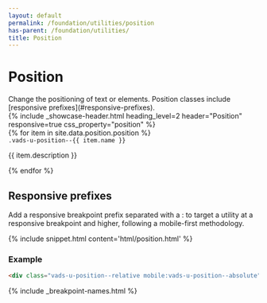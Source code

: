 ```yaml
---
layout: default
permalink: /foundation/utilities/position
has-parent: /foundation/utilities/
title: Position
---
```


# Position

<div class="va-introtext" markdown="1">
Change the positioning of text or elements. Position classes include [responsive prefixes](#responsive-prefixes).
</div>

<div class="site-showcase">
  {%
    include _showcase-header.html
    heading_level=2
    header="Position"
    responsive=true
    css_property="position"
  %}
  <div class="vads-l-row">
    {% for item in site.data.position.position %}
      <div class="vads-l-col--12 site-showcase__col vads-u-display--flex vads-u-flex-direction--column {% if forloop.index == 1 %}vads-u-border-top--0{% endif %}">
        <div>
          <code class="code">.vads-u-position--{{ item.name }} </code>
        </div>
        <div>
          <p>{{ item.description }}</p>
        </div>
      </div>
    {% endfor %}
  </div>
</div>

## Responsive prefixes

Add a responsive breakpoint prefix separated with a : to target a utility at a responsive breakpoint and higher, following a mobile-first methodology.

{% include snippet.html content='html/position.html' %}

### Example

```html
<div class="vads-u-position--relative mobile:vads-u-position--absolute"></div>
```

{% include _breakpoint-names.html %}
